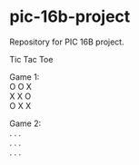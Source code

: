 # pic-16b-project
Repository for PIC 16B project. 

Tic Tac Toe

Game 1:  
O O X  
X X O  
O X X  

Game 2:  
. . .  
. . .  
. . .  

